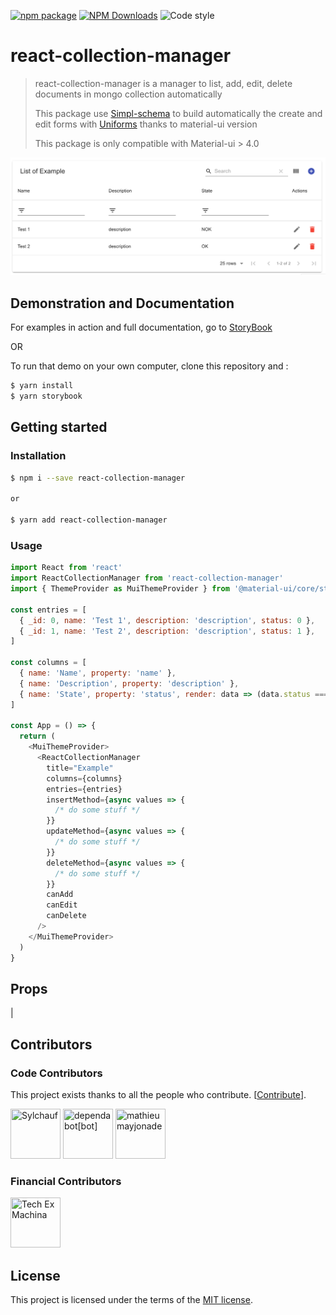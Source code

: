 [![npm package](https://img.shields.io/npm/v/react-collection-manager/latest.svg)](https://www.npmjs.com/package/react-collection-manager)
[![NPM Downloads](https://img.shields.io/npm/dm/react-collection-manager.svg?style=flat)](https://npmcharts.com/compare/react-collection-manager?minimal=true)
![Code style](https://img.shields.io/badge/code_style-prettier-ff69b4.svg)

# react-collection-manager

> react-collection-manager is a manager to list, add, edit, delete documents in mongo collection automatically
>
> This package use [Simpl-schema](https://github.com/aldeed/simple-schema-js) to build automatically the create and edit forms with [Uniforms](https://github.com/vazco/uniforms) thanks to material-ui version
>
> This package is only compatible with Material-ui > 4.0

![react-collection-manager in action](https://raw.githubusercontent.com/techexmachina/react-collection-manager/master/react-collection-manager-demo.png)

## Demonstration and Documentation

For examples in action and full documentation, go to [StoryBook](https://react-collection-manager.netlify.com/)

OR

To run that demo on your own computer, clone this repository and :

```bash
$ yarn install
$ yarn storybook
```

## Getting started

### Installation

```bash
$ npm i --save react-collection-manager

or

$ yarn add react-collection-manager
```

### Usage

```javascript
import React from 'react'
import ReactCollectionManager from 'react-collection-manager'
import { ThemeProvider as MuiThemeProvider } from '@material-ui/core/styles'

const entries = [
  { _id: 0, name: 'Test 1', description: 'description', status: 0 },
  { _id: 1, name: 'Test 2', description: 'description', status: 1 },
]

const columns = [
  { name: 'Name', property: 'name' },
  { name: 'Description', property: 'description' },
  { name: 'State', property: 'status', render: data => (data.status === 1 ? 'OK' : 'NOK') },
]

const App = () => {
  return (
    <MuiThemeProvider>
      <ReactCollectionManager
        title="Example"
        columns={columns}
        entries={entries}
        insertMethod={async values => {
          /* do some stuff */
        }}
        updateMethod={async values => {
          /* do some stuff */
        }}
        deleteMethod={async values => {
          /* do some stuff */
        }}
        canAdd
        canEdit
        canDelete
      />
    </MuiThemeProvider>
  )
}
```

## Props

|

## Contributors

### Code Contributors

This project exists thanks to all the people who contribute. [[Contribute](CONTRIBUTING.md)].
<a href="https://github.com/techexmachina/react-collection-manager/graphs/contributors">

[//]: contributor-faces

<a href="https://github.com/Sylchauf"><img src="https://avatars2.githubusercontent.com/u/5569487?v=4" title="Sylchauf" width="80" height="80"></a>
<a href="https://github.com/apps/dependabot"><img src="https://avatars0.githubusercontent.com/in/29110?v=4" title="dependabot[bot]" width="80" height="80"></a>
<a href="https://github.com/mathieumayjonade"><img src="https://avatars3.githubusercontent.com/u/50907838?v=4" title="mathieumayjonade" width="80" height="80"></a>

[//]: contributor-faces

### Financial Contributors

<a href="https://github.com/techexmachina"><img src="https://avatars3.githubusercontent.com/u/36532333?v=4" title="Tech Ex Machina" width="80" height="80"></a>

## License

This project is licensed under the terms of the [MIT license](/LICENSE).
